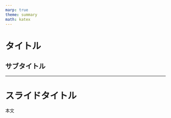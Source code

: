 ```yaml
---
marp: true
theme: summary
math: katex
---
```


<!--
_class: title
-->

# タイトル

## サブタイトル

---

<!--
class: body
-->

# スライドタイトル

本文

